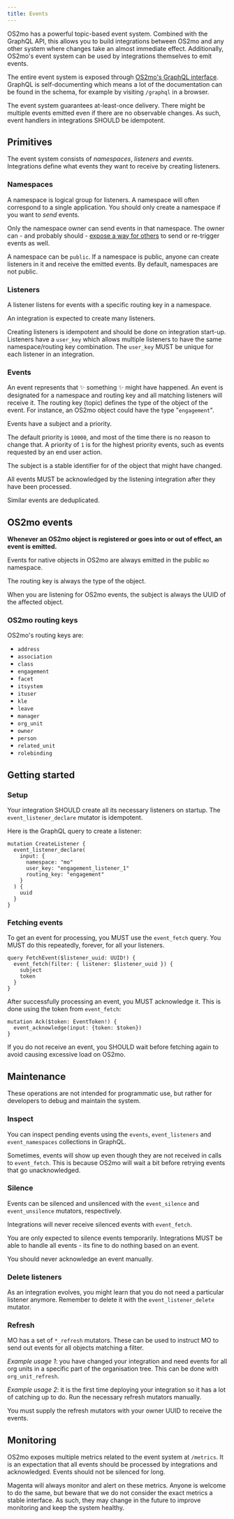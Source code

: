 ```yaml
---
title: Events
---
```


OS2mo has a powerful topic-based event system. Combined with the GraphQL API,
this allows you to build integrations between OS2mo and any other system where
changes take an almost immediate effect. Additionally, OS2mo's event system can
be used by integrations themselves to emit events.

The entire event system is exposed through [OS2mo's GraphQL
interface](./graphql/intro.md). GraphQL is self-documenting which means a lot
of the documentation can be found in the schema, for example by visiting
`/graphql` in a browser.

The event system guarantees at-least-once delivery. There might be multiple
events emitted even if there are no observable changes. As such, event handlers
in integrations SHOULD be idempotent.


## Primitives

The event system consists of _namespaces_, _listeners_ and _events_.
Integrations define what events they want to receive by creating listeners.


### Namespaces

A namespace is logical group for listeners. A namespace will often correspond
to a single application. You should only create a namespace if you want to
_send_ events.

Only the namespace owner can send events in that namespace. The owner can - and
probably should - [expose a way for others](#refresh) to send or re-trigger
events as well.

A namespace can be `public`. If a namespace is public, anyone can create
listeners in it and receive the emitted events. By default, namespaces are not
public.


### Listeners

A listener listens for events with a specific routing key in a namespace.

An integration is expected to create many listeners.

Creating listeners is idempotent and should be done on integration start-up.
Listeners have a `user_key` which allows multiple listeners to have the same
namespace/routing key combination. The `user_key` MUST be unique for each
listener in an integration.


### Events

An event represents that ✨ something ✨ might have happened. An event is
designated for a namespace and routing key and all matching listeners will
receive it. The routing key (topic) defines the type of the object of the
event. For instance, an OS2mo object could have the type "`engagement`".

Events have a subject and a priority.

The default priority is `10000`, and most of the time there is no reason to
change that. A priority of `1` is for the highest priority events, such as
events requested by an end user action.

The subject is a stable identifier for of the object that might have changed.

All events MUST be acknowledged by the listening integration after they have
been processed.

Similar events are deduplicated.


## OS2mo events

**Whenever an OS2mo object is registered or goes into or out of effect, an event
is emitted.**

Events for native objects in OS2mo are always emitted in the public `mo`
namespace.

The routing key is always the type of the object.

When you are listening for OS2mo events, the subject is always the UUID of the
affected object.


### OS2mo routing keys

OS2mo's routing keys are:

* `address`
* `association`
* `class`
* `engagement`
* `facet`
* `itsystem`
* `ituser`
* `kle`
* `leave`
* `manager`
* `org_unit`
* `owner`
* `person`
* `related_unit`
* `rolebinding`


## Getting started

### Setup

Your integration SHOULD create all its necessary listeners on startup. The
`event_listener_declare` mutator is idempotent.

Here is the GraphQL query to create a listener:

```
mutation CreateListener {
  event_listener_declare(
    input: {
      namespace: "mo"
      user_key: "engagement_listener_1"
      routing_key: "engagement"
    }
  ) {
    uuid
  }
}
```


### Fetching events

To get an event for processing, you MUST use the `event_fetch` query. You
MUST do this repeatedly, forever, for all your listeners.

```
query FetchEvent($listener_uuid: UUID!) {
  event_fetch(filter: { listener: $listener_uuid }) {
    subject
    token
  }
}

```

After successfully processing an event, you MUST acknowledge it. This is done
using the token from `event_fetch`:

```
mutation Ack($token: EventToken!) {
  event_acknowledge(input: {token: $token})
}
```

If you do not receive an event, you SHOULD wait before fetching again to avoid
causing excessive load on OS2mo.


## Maintenance

These operations are not intended for programmatic use, but rather for
developers to debug and maintain the system.


### Inspect

You can inspect pending events using the `events`, `event_listeners` and
`event_namespaces` collections in GraphQL.

Sometimes, events will show up even though they are not received in calls to
`event_fetch`. This is because OS2mo will wait a bit before retrying events
that go unacknowledged.


### Silence

Events can be silenced and unsilenced with the `event_silence` and
`event_unsilence` mutators, respectively.

Integrations will never receive silenced events with `event_fetch`.

You are only expected to silence events temporarily. Integrations MUST be able
to handle all events - its fine to do nothing based on an event.

You should never acknowledge an event manually.


### Delete listeners

As an integration evolves, you might learn that you do not need a particular
listener anymore. Remember to delete it with the `event_listener_delete`
mutator.


### Refresh

MO has a set of `*_refresh` mutators. These can be used to instruct MO to send
out events for all objects matching a filter.

_Example usage 1_: you have changed your integration and need events for all org
units in a specific part of the organisation tree. This can be done with
`org_unit_refresh`.

_Example usage 2_: it is the first time deploying your integration so it has a
lot of catching up to do. Run the necessary refresh mutators manually.

You must supply the refresh mutators with your owner UUID to receive the
events.


## Monitoring

OS2mo exposes multiple metrics related to the event system at `/metrics`. It is
an expectation that all events should be processed by integrations and
acknowledged. Events should not be silenced for long.

Magenta will always monitor and alert on these metrics. Anyone is welcome to do
the same, but beware that we do not consider the exact metrics a stable
interface. As such, they may change in the future to improve monitoring and
keep the system healthy.
